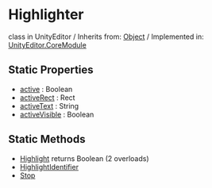 # Highlighter
class in UnityEditor
 / Inherits from: <a href="https://docs.unity3d.com/6000.0/Documentation/ScriptReference/Object.html">Object</a> / Implemented in: <a href="https://docs.unity3d.com/6000.0/Documentation/ScriptReference/UnityEditor.CoreModule.html">UnityEditor.CoreModule</a>
## Static Properties
- <a href="https://docs.unity3d.com/6000.0/Documentation/ScriptReference/Highlighter-active.html">active</a> : Boolean
- <a href="https://docs.unity3d.com/6000.0/Documentation/ScriptReference/Highlighter-activeRect.html">activeRect</a> : Rect
- <a href="https://docs.unity3d.com/6000.0/Documentation/ScriptReference/Highlighter-activeText.html">activeText</a> : String
- <a href="https://docs.unity3d.com/6000.0/Documentation/ScriptReference/Highlighter-activeVisible.html">activeVisible</a> : Boolean
## Static Methods
- <a href="https://docs.unity3d.com/6000.0/Documentation/ScriptReference/Highlighter.Highlight.html">Highlight</a> returns Boolean (2 overloads)
- <a href="https://docs.unity3d.com/6000.0/Documentation/ScriptReference/Highlighter.HighlightIdentifier.html">HighlightIdentifier</a>
- <a href="https://docs.unity3d.com/6000.0/Documentation/ScriptReference/Highlighter.Stop.html">Stop</a>
